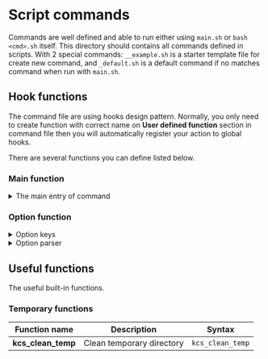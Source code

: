 # Script commands

Commands are well defined and able to run either 
using `main.sh` or `bash <cmd>.sh` itself.
This directory should contains all commands
defined in scripts. With 2 special commands:
`__example.sh` is a starter template file for create new command,
and `_default.sh` is a default command if no matches command
when run with `main.sh`.

## Hook functions

The command file are using hooks design pattern.
Normally, you only need to create function with correct name
on **User defined function** section in command file
then you will automatically register your action to global hooks.

There are several functions you can define listed below.

### Main function

<details><summary>The main entry of command</summary>

```sh
## desc      : The main entry of command;
##             all business logic should be here,
##             or called from here.
## return    : <none>
## tags      : @required, @hook:main
__kcs_main() {
  return 0
}

## caller    : hooks
## arguments : raw user arguments
__kcs_main "$@"
```

</details>

### Option function

<details><summary>Option keys</summary>

```sh
## desc      : The output of this function will pipe to
##             getopts command for parser later.
## return    : single line string with only [a-zA-Z:]
## tags      : @optional, @hook:pre_init
__kcs_main_option_keys() {
  printf "abc"
}

## caller    : hooks
## arguments : raw user arguments
__kcs_main_option_keys "$@"
```

</details>

<details><summary>Option parser</summary>

```sh
## desc      : parsing option
## tags      : @optional
__kcs_main_option() {
  local flag="$1" value="$2"

  case "$flag" in
  N | name)
    kcs_require_argument "$flag"
    NAME="$value"
    ;;
  Y | yes)
    kcs_no_argument "$flag"
    YES=true
    ;;
  *)
    return 10
    ;;
  esac
}

## caller    : internal/options.sh
## arguments : flag name and value
__kcs_main_option "name" "kcs"
```

</details>

## Useful functions

The useful built-in functions.

### Temporary functions

| Function name      | Description               | Syntax           |
| ------------------ | ------------------------- | ---------------- |
| **kcs_clean_temp** | Clean temporary directory | `kcs_clean_temp` |
